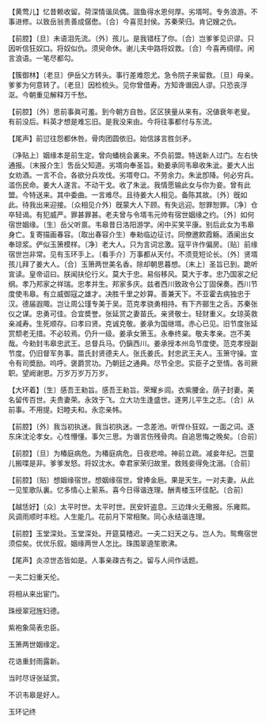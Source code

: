 <!-- { "loadSidebar": true } -->
【黄莺儿】忆昔赖收留。荷深情谐凤偶。涸鱼得水恩何厚。劣壻呵。专务浪游。不事进修。以致岳翁责善成僝僽。〔合〕今喜觅封侯。苏秦荣归。肯记嫂之仇。

【前腔】〔旦〕未语泪先流。〔外〕孩儿。是我错枉了你。〔合〕岂爹爹见识谬。只因听信狂奴口。将奴似仇。须臾命休。谢儿夫中路将奴救。〔合〕今喜再绸缪。闲言浪语。一笔尽都勾。

【簇御林】〔老旦〕伊岳父方转头。事行差难怨尤。急令院子来留救。〔旦〕母亲。爹爹为何意转了。〔老旦〕因检梳头。见你曾借寿。方知谗谮因人谬。只恐丧浮沤。今朝重见解释万千愁。

【前腔】〔外〕思前事眞可羞。到今朝方自咎。区区狭量从来有。况値衰年老叟。有前没后。料英才想是难忘旧。是我没来由。今将往事都付与东流。

【尾声】前愆往怨都休咎。骨肉团圆依旧。始信誃言胜剑矛。

〔净贴上〕姻缘本是前生定。曾向蟠桃会裏来。不负前盟。特送新人过门。左右快通报。〔末报介生〕吿岳父知道。劣壻向奉圣旨。勑姜承同韦皋收朱泚。姜大人出女劝酒。一言不合。各欲分兵攻伐。劣壻夸口。不劳余力。朱泚卽降。何必穷兵。滥伤民命。姜大人遂言。不动干戈。收了朱泚。我情愿输此女与你为妾。曾有此盟。今特送来。其中委曲。一言难尽。且待姜大人相见。备陈其故。〔外〕旣如此。待我出来迎接。〔众相见介外〕旣蒙大人下顾。有失远迎。恕罪恕罪。〔净〕仓卒轻谒。有犯威严。罪甚罪甚。老夫曾与令壻韦元帅有宿世姻缘之约。〔外〕如何宿世姻缘。〔生〕岳父听禀。韦皋昔日洛阳游学。闲中买笑平康。别后此女为韦皋身亡。复寄描画春容。〔取出春容介生〕奉勑临边征讨。同僚邀飮霞觞。酒阑出女奉琼浆。俨似玉箫模样。〔净〕老大人。只为言词忿激。寇平许作偏房。〔贴〕前缘宿世岂非常。见有玉环手上。〔看手介〕万事都从天付。不须竞短论长。〔外〕贤壻孩儿拜了姜大人。〔合〕玉箫两世美名香。除却朝思暮想。〔末上〕圣旨已到。跪听宣读。皇帝诏曰。朕闻扶伦行义。莫大于忠。易俗移风。莫大于孝。忠乃国家之纪纲。孝乃邦家之祥瑞。忠孝并生。邦家多庆。兹者西川致政令公丁固保奏。西川节度使韦皋。有立威御寇之雄才。决胜千里之妙算。善兼天下。不亚霍去病独忠于汉。德届遐陬。岂让周公瑾专美于吴。范克孝骁勇相持。有下齐郦生之舌。苏秦张仪之谋。忠勇可佳。合宜奬誉。张延赏之妻苗氏。亲贤敬士。轻财重义。女琼英救亲减寿。生死顺存。曰孝曰贤。克诚克敬。姜承为国继壻。赤心已见。旧节度张延赏颓老无措。不必较焉。仍升一级。姜承女箫玉。永奉终枲。敬夫孝亲。岂不美哉。今勑封韦皋忠武王。总督兵马。仍鎭西川。姜承授本州岛节度使。范克孝授副节度。仍旧督军务事。苗氏封贤德夫人。张氏姜氏。封忠武王夫人。玉箫守操。宜令有司奬励。呜呼。褒爵赏功。乃朝廷之通典。尽节全忠。实臣子之至情。各司厥职。望阙谢恩。万岁万岁万万岁。 

【大环着】〔生〕感吾王勑旨。感吾王勑旨。荣耀乡闾。衣紫腰金。荫子封妻。美名留传百世。夫贵妻荣。永效于飞。立大功生逢盛世。遂男儿平生之志。〔合〕从前事。不用提。妇睦夫和。永恋亲帏。

【前腔】〔外〕我当初执迷。我当初执迷。一念差池。听悍仆狂奴。一面之词。逐东床沈沦孝女。心性懵懂。事欠三思。为谮言伤残骨肉。自追思悔之晚矣。〔合前〕 

【前腔】〔旦〕为椿庭病危。为椿庭病危。日夜悲啼。神前立疏。减妾年纪。岂童儿搬喋是非。爹爹发怒。将奴沈水。幸君家荣归故里。救贱妾得免沈溺。〔合前〕 

【前腔】〔贴〕想姻缘宿世。想姻缘宿世。曾捧金巵。果是天生。一对夫妻。从此一见笙歌队裏。忆多情心上萦系。喜今日得谐连理。酬靑楼玉环佳配。〔合前〕 

【越恁好】〔众〕太平时世。太平时世。民安奸盗息。三边烽火无儆报。乐雍熙。风调雨顺时丰稔。人生能几。花前月下常相聚。同心永结谐连理。

【前腔】玉堂深处。玉堂深处。开筵莫稽迟。一夫二妇天之与。岂人为。鸳鸯宿世须偿矣。优优乐叙。姻缘两世人怎比。珠围翠遶笙歌沸。

【尾声】炎凉世态皆如是。人事亲疎古有之。留与人间作话题。

一夫二妇重天伦。



将相从来出宦门。

珠绶翠冠旌妇德。



紫袍象简表忠臣。

玉箫两世姻缘定。



花诰重封雨露新。

当时尽讶张延赏。



不识韦皋是好人。 

玉环记终 
